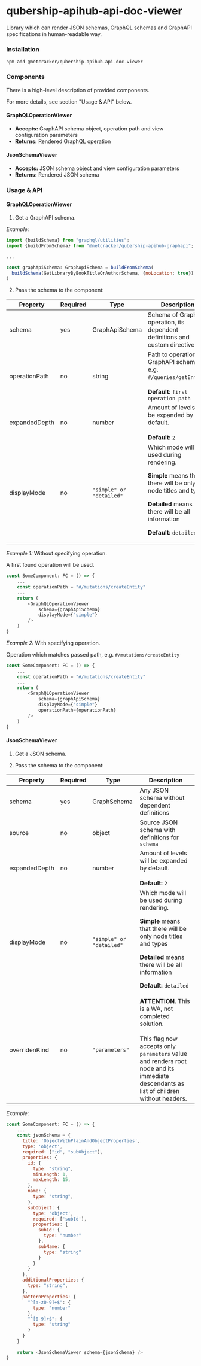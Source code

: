 # qubership-apihub-api-doc-viewer

Library which can render JSON schemas, GraphQL schemas and
GraphAPI specifications in human-readable way.

### Installation

``
npm add @netcracker/qubership-apihub-api-doc-viewer
``

### Components

There is a high-level description of provided components.

For more details, see section "Usage & API" below.

#### GraphQLOperationViewer

* **Accepts:** GraphAPI schema object, operation path and view configuration parameters
* **Returns:** Rendered GraphQL operation

#### JsonSchemaViewer

* **Accepts:** JSON schema object and view configuration parameters
* **Returns:** Rendered JSON schema

### Usage & API

#### GraphQLOperationViewer

1. Get a GraphAPI schema.

*Example:*

```JavaScript
import {buildSchema} from "graphql/utilities";
import {buildFromSchema} from "@netcracker/qubership-apihub-graphapi";

...

const graphApiSchema: GraphApiSchema = buildFromSchema(
  buildSchema(GetLibraryByBookTitleOrAuthorSchema, {noLocation: true})
)
```

2. Pass the schema to the component:

| Property      | Required | Type                     | Description                                                                                                                                                                                |
|---------------|----------|--------------------------|--------------------------------------------------------------------------------------------------------------------------------------------------------------------------------------------|
| schema        | yes      | GraphApiSchema           | Schema of GraphAPI operation, its dependent definitions and custom directives                                                                                                              |
| operationPath | no       | string                   | Path to operation in GraphAPI schema, e.g. `#/queries/getEntity`.<br/><br/>**Default:** `first operation path`                                                                             |
| expandedDepth | no       | number                   | Amount of levels will be expanded by default. <br/><br/>**Default:** `2`                                                                                                                   |
| displayMode   | no       | `"simple" or "detailed"` | Which mode will be used during rendering.<p/>**Simple** means that there will be only node titles and types<p/>**Detailed** means there will be all information<p/>**Default:** `detailed` |                                                                                                 | 

*Example 1:* Without specifying operation.

A first found operation will be used.

```JavaScript
const SomeComponent: FC = () => {
    ...
    const operationPath = "#/mutations/createEntity"
    ...
    return (
        <GraphQLOperationViewer
            schema={graphApiSchema}
            displayMode={"simple"}
        />
    )
}
```

*Example 2:* With specifying operation.

Operation which matches passed path, e.g. `#/mutations/createEntity`

```JavaScript
const SomeComponent: FC = () => {
    ...
    const operationPath = "#/mutations/createEntity"
    ...
    return (
        <GraphQLOperationViewer
            schema={graphApiSchema}
            displayMode={"simple"}
            operationPath={operationPath}
        />
    )
}
```

#### JsonSchemaViewer

1. Get a JSON schema.

2. Pass the schema to the component:

| Property      | Required | Type                     | Description                                                                                                                                                                                                      |
|---------------|----------|--------------------------|------------------------------------------------------------------------------------------------------------------------------------------------------------------------------------------------------------------|
| schema        | yes      | GraphSchema              | Any JSON schema without dependent definitions                                                                                                                                                                    |
| source        | no       | object                   | Source JSON schema with definitions for `schema`                                                                                                                                                                 |
| expandedDepth | no       | number                   | Amount of levels will be expanded by default. <br/><br/>**Default:** `2`                                                                                                                                         |
| displayMode   | no       | `"simple" or "detailed"` | Which mode will be used during rendering.<p/>**Simple** means that there will be only node titles and types<p/>**Detailed** means there will be all information<p/>**Default:** `detailed`                       |                                                                                                 | 
| overridenKind | no       | `"parameters"`           | **ATTENTION.** This is a WA, not completed solution.<br/><br/>This flag now accepts only ```parameters``` value and renders root node and its immediate descendants as list of children without headers. |
*Example:*

```JavaScript
const SomeComponent: FC = () => {
    ...
    const jsonSchema = {
      title: 'ObjectWithPlainAndObjectProperties',
      type: 'object',
      required: ["id", "subObject"],
      properties: {
        id: {
          type: "string",
          minLength: 1,
          maxLength: 15,
        },
        name: {
          type: "string",
        },
        subObject: {
          type: 'object',
          required: ['subId'],
          properties: {
            subId: {
              type: "number"
            },
            subName: {
              type: "string"
            }
          }
        }
      },
      additionalProperties: {
        type: "string",
      },
      patternProperties: {
        "^[a-z0-9]+$": {
          type: "number"
        },
        "^[0-9]+$": {
          type: "string"
        }
      }
    }
    
    return <JsonSchemaViewer schema={jsonSchema} />
}
```
